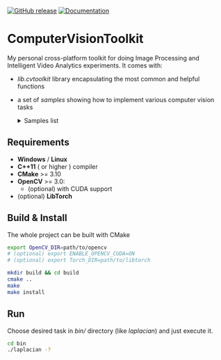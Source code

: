 [![GitHub release](https://img.shields.io/github/v/release/matkovst/ComputerVisionToolkit?include_prereleases)](https://github.com/matkovst/ComputerVisionToolkit/releases/tag/v1.0-alpha)
[![Documentation](https://img.shields.io/badge/docs-doxygen-blue.svg)](https://matkovst.github.io/ComputerVisionToolkit/index.html)

# ComputerVisionToolkit
My personal cross-platform toolkit for doing Image Processing and Intelligent Video Analytics experiments. It comes with:
- *lib.cvtoolkit* library encapsulating the most common and helpful functions
- a set of *samples* showing how to implement various computer vision tasks

    <details>
    <summary>Samples list</summary>
    <br>
        <ul>
            <li>Background subtraction (exponential forgetting, KNN, MOG2)</li>
            <li>Illumination estimation</li>
            <li>Image processing (color filters, image derivatives, smoothing, histograms)</li>
            <li>Inception image classifier</li>
            <li>Mask RCNN</li>
            <li>Monodepth</li>
            <li>Motion detector</li>
            <li>Optical flow</li>
            <li>Shadow removal</li>
            <li>YOLO object detector</li>
        </ul>
    <br><br>
    </details>

## Requirements
- **Windows** / **Linux**
- **C++11** ( or higher ) compiler
- **CMake** >= 3.10
- **OpenCV** >= 3.0:
    - (optional) with CUDA support
- (optional) **LibTorch**

## Build & Install
The whole project can be built with CMake

```bash
export OpenCV_DIR=path/to/opencv
# (optional) export ENABLE_OPENCV_CUDA=ON
# (optional) export Torch_DIR=path/to/libtorch

mkdir build && cd build
cmake ..
make
make install
```

## Run
Choose desired task in *bin/* directory (like *laplacian*) and just execute it.
```bash
cd bin
./laplacian -?
```

